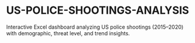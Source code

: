 # US-POLICE-SHOOTINGS-ANALYSIS
Interactive Excel dashboard analyzing US police shootings (2015–2020) with demographic, threat level, and trend insights.
